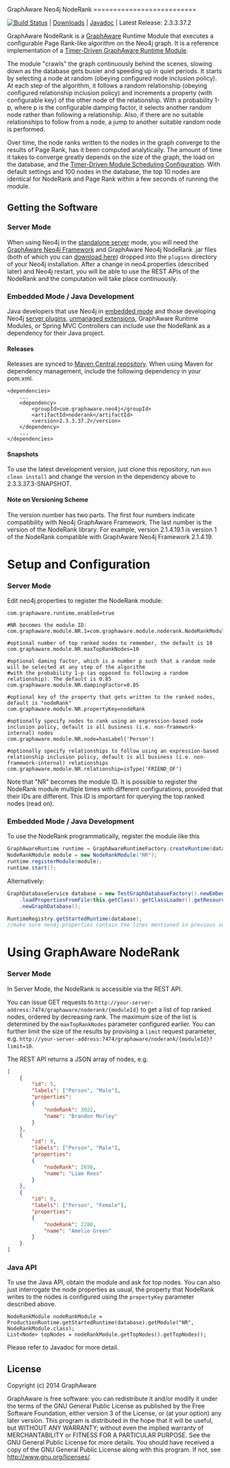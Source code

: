 <a name="top"/>
GraphAware Neo4j NodeRank
==========================

[![Build Status](https://travis-ci.org/graphaware/neo4j-noderank.png)](https://travis-ci.org/graphaware/neo4j-noderank) | <a href="http://graphaware.com/downloads/" target="_blank">Downloads</a> | <a href="http://graphaware.com/site/noderank/latest/apidocs/" target="_blank">Javadoc</a> | Latest Release: 2.3.3.37.2

GraphAware NodeRank is a [GraphAware](https://github.com/graphaware/neo4j-framework) Runtime Module that executes a configurable
Page Rank-like algorithm on the Neo4j graph. It is a reference implementation of a [Timer-Driven GraphAware Runtime Module](https://github.com/graphaware/neo4j-framework/tree/master/runtime#building-a-timer-driven-graphaware-runtime-module).

The module "crawls" the graph continuously behind the scenes, slowing down as the database gets busier and speeding up
in quiet periods. It starts by selecting a node at random (obeying configured node inclusion policy). At each step of the
algorithm, it follows a random relationship (obeying configured relationship inclusion policy) and increments a property
(with configurable key) of the other node of the relationship. With a probability 1-p, where p is the configurable damping
factor, it selects another random node rather than following a relationship. Also, if there are no suitable relationships
to follow from a node, a jump to another suitable random node is performed.

Over time, the node ranks written to the nodes in the graph converge to the results of Page Rank, has it been computed
analytically. The amount of time it takes to converge greatly depends on the size of the graph, the load on the database,
and the [Timer-Driven Module Scheduling Configuration](https://github.com/graphaware/neo4j-framework/tree/master/runtime#building-a-timer-driven-graphaware-runtime-module).
With default settings and 100 nodes in the database, the top 10 nodes are identical for NodeRank and Page Rank within a
few seconds of running the module.

Getting the Software
--------------------

### Server Mode

When using Neo4j in the <a href="http://docs.neo4j.org/chunked/stable/server-installation.html" target="_blank">standalone server</a> mode,
you will need the <a href="https://github.com/graphaware/neo4j-framework" target="_blank">GraphAware Neo4j Framework</a> and GraphAware Neo4j NodeRank .jar files (both of which you can <a href="http://graphaware.com/downloads/" target="_blank">download here</a>) dropped
into the `plugins` directory of your Neo4j installation. After a change in neo4.properties (described later) and Neo4j restart, you will be able to use the REST APIs of the NodeRank
and the computation will take place continuously.

### Embedded Mode / Java Development

Java developers that use Neo4j in <a href="http://docs.neo4j.org/chunked/stable/tutorials-java-embedded.html" target="_blank">embedded mode</a>
and those developing Neo4j <a href="http://docs.neo4j.org/chunked/stable/server-plugins.html" target="_blank">server plugins</a>,
<a href="http://docs.neo4j.org/chunked/stable/server-unmanaged-extensions.html" target="_blank">unmanaged extensions</a>,
GraphAware Runtime Modules, or Spring MVC Controllers can include use the NodeRank as a dependency for their Java project.

#### Releases

Releases are synced to <a href="http://search.maven.org/#search%7Cga%7C1%7Ca%3A%22changefeed%22" target="_blank">Maven Central repository</a>. When using Maven for dependency management, include the following dependency in your pom.xml.

    <dependencies>
        ...
        <dependency>
            <groupId>com.graphaware.neo4j</groupId>
            <artifactId>noderank</artifactId>
            <version>2.3.3.37.2</version>
        </dependency>
        ...
    </dependencies>

#### Snapshots

To use the latest development version, just clone this repository, run `mvn clean install` and change the version in the
dependency above to 2.3.3.37.3-SNAPSHOT.

#### Note on Versioning Scheme

The version number has two parts. The first four numbers indicate compatibility with Neo4j GraphAware Framework.
 The last number is the version of the NodeRank library. For example, version 2.1.4.19.1 is version 1 of the NodeRank
 compatible with GraphAware Neo4j Framework 2.1.4.19.

Setup and Configuration
=======================

### Server Mode

Edit neo4j.properties to register the NodeRank module:

```
com.graphaware.runtime.enabled=true

#NR becomes the module ID:
com.graphaware.module.NR.1=com.graphaware.module.noderank.NodeRankModuleBootstrapper

#optional number of top ranked nodes to remember, the default is 10
com.graphaware.module.NR.maxTopRankNodes=10

#optional daming factor, which is a number p such that a random node will be selected at any step of the algorithm
#with the probability 1-p (as opposed to following a random relationship). The default is 0.85
com.graphaware.module.NR.dampingFactor=0.85

#optional key of the property that gets written to the ranked nodes, default is "nodeRank"
com.graphaware.module.NR.propertyKey=nodeRank

#optionally specify nodes to rank using an expression-based node inclusion policy, default is all business (i.e. non-framework-internal) nodes
com.graphaware.module.NR.node=hasLabel('Person')

#optionally specify relationships to follow using an expression-based relationship inclusion policy, default is all business (i.e. non-framework-internal) relationships
com.graphaware.module.NR.relationship=isType('FRIEND_OF')
```

Note that "NR" becomes the module ID. It is possible to register the NodeRank module multiple times with different
configurations, provided that their IDs are different. This ID is important for querying the top ranked nodes (read on).

### Embedded Mode / Java Development

To use the NodeRank programmatically, register the module like this

```java
GraphAwareRuntime runtime = GraphAwareRuntimeFactory.createRuntime(database);  //where database is an instance of GraphDatabaseService
NodeRankModule module = new NodeRankModule("NR");
runtime.registerModule(module);
runtime.start();
```

Alternatively:
```java
GraphDatabaseService database = new TestGraphDatabaseFactory().newEmbeddedDatabaseBuilder(pathToDb)
    .loadPropertiesFromFile(this.getClass().getClassLoader().getResource("neo4j.properties").getPath())
    .newGraphDatabase();

RuntimeRegistry.getStartedRuntime(database);
//make sure neo4j.properties contain the lines mentioned in previous section
```

Using GraphAware NodeRank
=========================

### Server Mode

In Server Mode, the NodeRank is accessible via the REST API.

You can issue GET requests to `http://your-server-address:7474/graphaware/noderank/{moduleId}` to get a list of top ranked
nodes, ordered by decreasing rank. The maximum size of the list is determined by the `maxTopRankNodes` parameter configured
earlier. You can further limit the size of the results by provising a `limit` request parameter, e.g.
`http://your-server-address:7474/graphaware/noderank/{moduleId}?limit=10`.

The REST API returns a JSON array of nodes, e.g.

```json
[
    {
        "id": 5,
        "labels": ["Person", "Male"],
        "properties":
        {
            "nodeRank": 3022,
            "name": "Brandon Morley"
        }
    },
    {
        "id": 9,
        "labels": ["Person", "Male"],
        "properties":
        {
            "nodeRank": 2656,
            "name": "Liam Rees"
        }
    },
    {
        "id": 8,
        "labels": ["Person", "Female"],
        "properties":
        {
            "nodeRank": 2280,
            "name": "Amelie Green"
        }
    }
]
```

### Java API

To use the Java API, obtain the module and ask for top nodes. You can also just interrogate the node properties as usual,
the property that NodeRank writes to the nodes is configured using the `propertyKey` parameter described above.

```
NodeRankModule nodeRankModule = ProductionRuntime.getStartedRuntime(database).getModule("NR", NodeRankModule.class);
List<Node> topNodes = nodeRankModule.getTopNodes().getTopNodes();
```

Please refer to Javadoc for more detail.

License
-------

Copyright (c) 2014 GraphAware

GraphAware is free software: you can redistribute it and/or modify it under the terms of the GNU General Public License
as published by the Free Software Foundation, either version 3 of the License, or (at your option) any later version.
This program is distributed in the hope that it will be useful, but WITHOUT ANY WARRANTY; without even the implied
warranty of MERCHANTABILITY or FITNESS FOR A PARTICULAR PURPOSE. See the GNU General Public License for more details.
You should have received a copy of the GNU General Public License along with this program.
If not, see <http://www.gnu.org/licenses/>.
